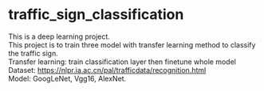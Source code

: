 # traffic_sign_classification
This is a deep learning project. <br>
This project is to train three model with transfer learning method to classify the traffic sign.<br>
Transfer learning: train classification layer then finetune whole model<br>
Dataset: https://nlpr.ia.ac.cn/pal/trafficdata/recognition.html<br>
Model: GoogLeNet, Vgg16, AlexNet.<br>

